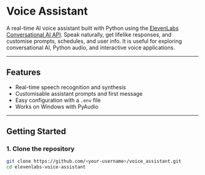 # Voice Assistant

A real-time AI voice assistant built with Python using the [ElevenLabs Conversational AI API](https://elevenlabs.com/). Speak naturally, get lifelike responses, and customise prompts, schedules, and user info. It is useful for exploring conversational AI, Python audio, and interactive voice applications.

---

## Features

- Real-time speech recognition and synthesis  
- Customisable assistant prompts and first message  
- Easy configuration with a `.env` file  
- Works on Windows with PyAudio  

---

## Getting Started

### 1. Clone the repository

```bash
git clone https://github.com/<your-username>/voice_assistant.git
cd elevenlabs-voice-assistant
